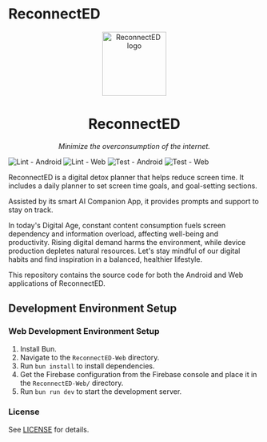 # ReconnectED

<div align="center">
    <img src="https://github.com/GetReconnectED/ReconnectED/raw/main/Assets/logo.png" alt="ReconnectED logo" width="128" />
    <h1>ReconnectED</h1>
</div>

<p align="center"><i>Minimize the overconsumption of the internet.</i></p>

![Lint - Android](https://img.shields.io/github/actions/workflow/status/GetReconnectED/ReconnectED/lint-android.yml?label=Lint%20-%20Android)
![Lint - Web](https://img.shields.io/github/actions/workflow/status/GetReconnectED/ReconnectED/lint-web.yml?label=Lint%20-%20Web)
![Test - Android](https://img.shields.io/github/actions/workflow/status/GetReconnectED/ReconnectED/test-android.yml?label=Test%20-%20Android)
![Test - Web](https://img.shields.io/github/actions/workflow/status/GetReconnectED/ReconnectED/test-web.yml?label=Test%20-%20Web)

ReconnectED is a digital detox planner that helps reduce screen time. It includes a daily planner to set screen time goals, and goal-setting sections.

Assisted by its smart AI Companion App, it provides prompts and support to stay on track.

In today's Digital Age, constant content consumption fuels screen dependency and information overload, affecting well-being and productivity. Rising digital demand harms the environment, while device production depletes natural resources. Let's stay mindful of our digital habits and find inspiration in a balanced, healthier lifestyle.

This repository contains the source code for both the Android and Web applications of ReconnectED.

## Development Environment Setup

### Web Development Environment Setup

1. Install Bun.
2. Navigate to the `ReconnectED-Web` directory.
3. Run `bun install` to install dependencies.
4. Get the Firebase configuration from the Firebase console and place it in the `ReconnectED-Web/` directory.
5. Run `bun run dev` to start the development server.

### License

See [LICENSE](./LICENSE) for details.
